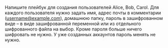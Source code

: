 Напишите плейбук для создания пользователей Alice, Bob, Carol. 
Для каждого пользователя нужно задать имя, 
адрес почты в комментарии (username@example.com), 
домашнюю папку, пароль в зашифрованном виде – 
в виде зашифрованной переменной 
или из отдельного шифрованного файла на выбор. 
Кроме пароля больше ничего шифровать не нужно. 
У уже созданных аккаунтов пароль менять не нужно.

